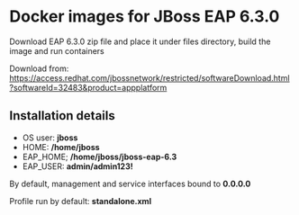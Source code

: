 # Docker images for JBoss EAP 6.3.0
Download EAP 6.3.0 zip file and place it under files directory, build the image and run containers

Download from:
https://access.redhat.com/jbossnetwork/restricted/softwareDownload.html?softwareId=32483&product=appplatform

## Installation details
* OS user: __jboss__
* HOME: __/home/jboss__
* EAP_HOME; __/home/jboss/jboss-eap-6.3__
* EAP_USER: __admin/admin123!__

By default, management and service interfaces bound to __0.0.0.0__

Profile run by default: __standalone.xml__
